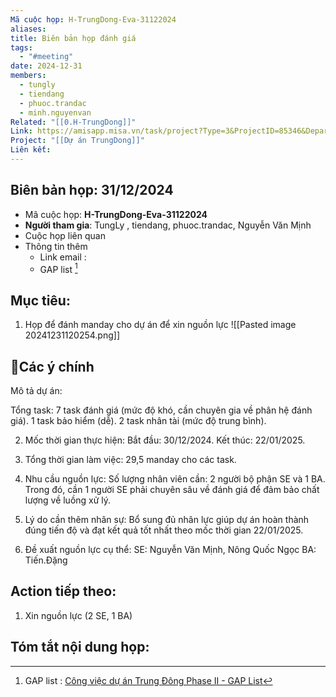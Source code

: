 ```yaml
---
Mã cuộc họp: H-TrungDong-Eva-31122024
aliases: 
title: Biên bản họp đánh giá
tags:
  - "#meeting"
date: 2024-12-31
members:
  - tungly
  - tiendang
  - phuoc.trandac
  - minh.nguyenvan
Related: "[[0.H-TrungDong]]"
Link: https://amisapp.misa.vn/task/project?Type=3&ProjectID=85346&DepartmentID=62436
Project: "[[Dự án TrungDong]]"
Liên kết:
---
```

## Biên bản họp: 31/12/2024
- Mã cuộc họp: **H-TrungDong-Eva-31122024**
- **Người tham gia**: TungLy , tiendang, phuoc.trandac, Nguyễn Văn Mịnh
- Cuộc họp liên quan 
- Thông tin thêm
	- Link email :
	- GAP list [^1]

## Mục tiêu:
1. Họp để đánh manday cho dự án để xin nguồn lực
![[Pasted image 20241231120254.png]]
## 📝Các ý chính
Mô tả dự án:

Tổng task:
	7 task đánh giá (mức độ khó, cần chuyên gia về phân hệ đánh giá).
	1 task bảo hiểm (dễ).
	2 task nhân tài (mức độ trung bình).

2. Mốc thời gian thực hiện:
	Bắt đầu: 30/12/2024.
	Kết thúc: 22/01/2025.

3. Tổng thời gian làm việc:
	29,5 manday cho các task.
4. Nhu cầu nguồn lực:
	Số lượng nhân viên cần: 2 người bộ phận SE và 1 BA.
	Trong đó, cần 1 người SE phải chuyên sâu về đánh giá để đảm bảo chất lượng về luồng xử lý.
5. Lý do cần thêm nhân sự:
	Bổ sung đủ nhân lực giúp dự án hoàn thành đúng tiến độ và đạt kết quả tốt nhất theo mốc thời gian 22/01/2025.
6. Đề xuất nguồn lực cụ thể:
	SE: Nguyễn Văn Mịnh, Nông Quốc Ngọc
	BA: Tiến.Đặng

## Action tiếp theo:
 1. Xin nguồn lực (2 SE, 1 BA)  
 

## Tóm tắt nội dung họp:


[^1]: GAP list : [Công việc dự án Trung Đông Phase II - GAP List](https://docs.google.com/spreadsheets/d/13dTwy_ULoLKZ7WPD5dBiGyU9GiymeDR_rCl7BeJ6UlQ/edit?gid=1396927363#gid=1396927363)
